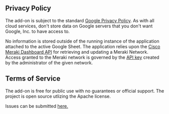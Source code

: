 ## Privacy Policy
The add-on is subject to the standard [Google Privacy Policy](https://policies.google.com/privacy). As with all cloud services, don't store data on Google servers that you don't want Google, Inc. to have access to. 

No information is stored outside of the running instance of the application attached to the active Google Sheet. The application relies upon the [Cisco Meraki Dashboard API](https://developer.cisco.com/meraki/api) for retrieving and updating a Meraki Network. Access granted to the Meraki network is governed by the [API key](https://developer.cisco.com/meraki/api/#/rest/getting-started/enabling-the-dashboard-api) created by the administrator of the given network. 


## Terms of Service
The add-on is free for public use with no guarantees or official support. The project is open source utlizing the Apache license. 

Issues can be submitted [here.](https://github.com/dexterlabora/meraki-tools-gas-vue-webpack/issues)

